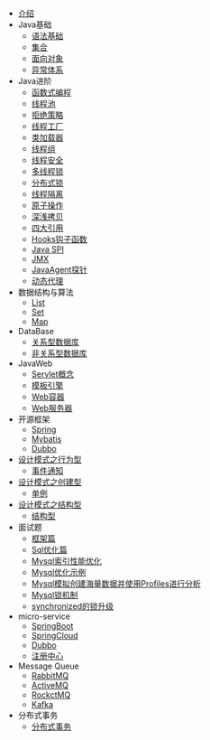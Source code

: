 - [介绍](/README.md)
- Java基础
    - [语法基础]()
	- [集合](/BasicJava/集合是什么.md)
	- [面向对象](/BasicJava/面向对象.md)
	- [异常体系](/BasicJava/异常体系.md)
- Java进阶
    - [函数式编程](/EnhanceJava/函数式编程.md)
	- [线程池](/EnhanceJava/线程池.md)
	- [拒绝策略](/EnhanceJava/拒绝策略.md)
	- [线程工厂](/EnhanceJava/线程工厂.md)
	- [类加载器](/EnhanceJava/类加载器与双亲委派模型.md)
	- [线程组](/EnhanceJava/线程组.md)
	- [线程安全](/EnhanceJava/线程安全.md)
	- [多线程锁](/EnhanceJava/多线程锁.md)
	- [分布式锁]()
	- [线程隔离](/EnhanceJava/线程隔离技术.md)
	- [原子操作](/EnhanceJava/原子操作.md)
	- [深浅拷贝](/EnhanceJava/深浅拷贝.md)
	- [四大引用](/EnhanceJava/四大引用.md)
	- [Hooks钩子函数](/EnhanceJava/Hooks函数.md)
	- [Java SPI](/EnhanceJava/Java中的SPI.md)
	- [JMX](/EnhanceJava/JMX.md)
	- [JavaAgent探针]()
	- [动态代理]()
- 数据结构与算法
    - [List]()
    - [Set]()
    - [Map]()
- DataBase
    - [关系型数据库]()
	- [非关系型数据库]()
- JavaWeb
    - [Servlet概念]()
	- [模板引擎]()
	- [Web容器]()
	- [Web服务器]()
- 开源框架
	- [Spring]()
	- [Mybatis]()
	- [Dubbo]()
- [设计模式之行为型](/DesignPattern/behavior/README.md)
    - [事件通知]()
- [设计模式之创建型](/DesignPattern/create/README.md)
	- [单例](/DesignPattern/create/单例.md)
- [设计模式之结构型](/DesignPattern/structure/README.md)
	- [结构型]()
- 面试题
    - [框架篇]()
    - [Sql优化篇](/interview/InnoDB索引存储结构知识点.md)
    - [Mysql索引性能优化](/interview/Mysql索引性能优化.md)
    - [Mysql优化示例](/interview/Mysql优化示例.md)
    - [Mysql模拟创建海量数据并使用Profiles进行分析](/interview/Mysql模拟创建海量数据并使用Profiles进行分析.md)
    - [Mysql锁机制](/interview/Mysql锁机制.md)
	- [synchronized的锁升级](/interview/synchronized的锁升级.md)
- micro-service
	- [SpringBoot]()
	- [SpringCloud]()
	- [Dubbo]()
	- [注册中心]()
- Message Queue
	- [RabbitMQ]()
	- [ActiveMQ]()
	- [RockctMQ]()
	- [Kafka]()
- 分布式事务
    - [分布式事务](/distributedTransaction/分布式事务.md)
